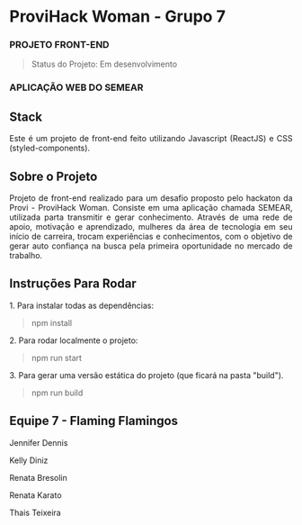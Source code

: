 # ProviHack Woman - Grupo 7 

### PROJETO FRONT-END

> Status do Projeto: Em desenvolvimento

### APLICAÇÃO WEB DO SEMEAR

## Stack

<p align="justify"> Este é um projeto de front-end feito utilizando Javascript (ReactJS) e CSS (styled-components).</p>

## Sobre o Projeto

<p align="justify"> Projeto de front-end realizado para um desafio proposto pelo hackaton da Provi - ProviHack Woman. Consiste em uma aplicação chamada SEMEAR, utilizada parta transmitir e gerar conhecimento. Através de uma rede de apoio, motivação e aprendizado, mulheres da área de tecnologia em seu início de carreira, trocam experiências e conhecimentos, com o objetivo de gerar auto confiança na busca pela primeira oportunidade no mercado de trabalho. </p>

## Instruções Para Rodar

<p align="justify"> 1. Para instalar todas as dependências: </p>

> npm install 

<p align="justify"> 2. Para rodar localmente o projeto:</p>

> npm run start 

<p align="justify"> 3. Para gerar uma versão estática do projeto (que ficará na pasta "build").</p>

> npm run build 

## Equipe 7 - Flaming Flamingos

<p align="justify"> Jennifer Dennis </p>
<p align="justify"> Kelly Diniz </p>
<p align="justify"> Renata Bresolin </p>
<p align="justify"> Renata Karato </p>
<p align="justify"> Thais Teixeira </p>
